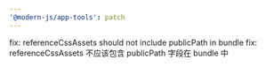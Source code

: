 ```yaml
---
'@modern-js/app-tools': patch
---
```


fix: referenceCssAssets should not include publicPath in bundle
fix: referenceCssAssets 不应该包含 publicPath 字段在 bundle 中
